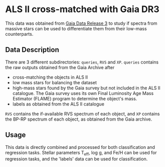 # ALS II cross-matched with Gaia DR3

This data was obtained from [Gaia Data Release 3](https://www.cosmos.esa.int/web/gaia/data-release-3) to study if spectra from massive stars can be used to differentiate them from their low-mass counterparts.

## Data Description

There are 3 different subdirectories: `queries`, `RVS` and `XP`. `queries` contains the raw outputs obtained from the Gaia Archive after 

- cross-matching the objects in ALS II
- low mass stars for balancing the dataset
- high-mass stars found by the Gaia survey but not included in the ALS II catalogue. The Gaia survey uses its own Final Luminosity Age Mass Estimator (FLAME) program to determine the object's mass.
- labels as obtained from the ALS II catalogue

`RVS` contains the if-available RVS spectrum of each object, and `XP` contains the BP-RP spectrum of each object, as obtained from the Gaia archive.

## Usage

This data is directly combined and processed for both classification and regression tasks. Stellar parameters T<sub>eff</sub>, log g, and Fe/H can be used for regression tasks, and the 'labels' data can be
used for classification.